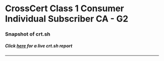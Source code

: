 # CrossCert Class 1 Consumer Individual Subscriber CA - G2
### Snapshot of crt.sh
##### Click [here](https://crt.sh/?q=582B093EAD6A9CC7988F342355D9F79252426761448D58A5A5D0B42CAC993BEB) for a live crt.sh report

---

